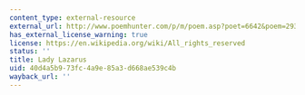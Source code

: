 ```yaml
---
content_type: external-resource
external_url: http://www.poemhunter.com/p/m/poem.asp?poet=6642&poem=29369
has_external_license_warning: true
license: https://en.wikipedia.org/wiki/All_rights_reserved
status: ''
title: Lady Lazarus
uid: 40d4a5b9-73fc-4a9e-85a3-d668ae539c4b
wayback_url: ''
---
```


